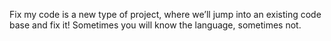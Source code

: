 Fix my code is a new type of project, where we’ll jump into an existing code base and fix it!
Sometimes you will know the language, sometimes not.
